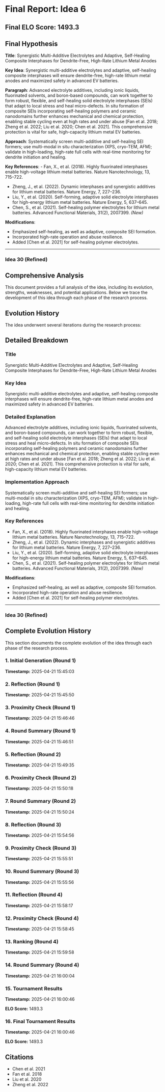 # Final Report: Idea 6

## Final ELO Score: 1493.3

## Final Hypothesis

**Title**: Synergistic Multi-Additive Electrolytes and Adaptive, Self-Healing Composite Interphases for Dendrite-Free, High-Rate Lithium Metal Anodes

**Key Idea**: Synergistic multi-additive electrolytes and adaptive, self-healing composite interphases will ensure dendrite-free, high-rate lithium metal anodes and maximized safety in advanced EV batteries.

**Paragraph**: Advanced electrolyte additives, including ionic liquids, fluorinated solvents, and boron-based compounds, can work together to form robust, flexible, and self-healing solid electrolyte interphases (SEIs) that adapt to local stress and heal micro-defects. In situ formation of composite SEIs incorporating self-healing polymers and ceramic nanodomains further enhances mechanical and chemical protection, enabling stable cycling even at high rates and under abuse [Fan et al. 2018; Zheng et al. 2022; Liu et al. 2020; Chen et al. 2021]. This comprehensive protection is vital for safe, high-capacity lithium metal EV batteries.

**Approach**: Systematically screen multi-additive and self-healing SEI formers; use multi-modal in situ characterization (XPS, cryo-TEM, AFM); validate in high-loading, high-rate full cells with real-time monitoring for dendrite initiation and healing.

**Key References**: - Fan, X., et al. (2018). Highly fluorinated interphases enable high-voltage lithium metal batteries. Nature Nanotechnology, 13, 715–722.  
- Zheng, J., et al. (2022). Dynamic interphases and synergistic additives for lithium metal batteries. Nature Energy, 7, 227–236.  
- Liu, Y., et al. (2020). Self-forming, adaptive solid electrolyte interphases for high-energy lithium metal batteries. Nature Energy, 5, 637–645.  
- Chen, S., et al. (2021). Self-healing polymer electrolytes for lithium metal batteries. Advanced Functional Materials, 31(2), 2007399. *(New)*

**Modifications**:  
- Emphasized self-healing, as well as adaptive, composite SEI formation.
- Incorporated high-rate operation and abuse resilience.
- Added [Chen et al. 2021] for self-healing polymer electrolytes.

---

### Idea 30 (Refined)

## Comprehensive Analysis

This document provides a full analysis of the idea, including its evolution, strengths, weaknesses, and potential applications. Below we trace the development of this idea through each phase of the research process.

## Evolution History

The idea underwent several iterations during the research process:

## Detailed Breakdown

### Title

Synergistic Multi-Additive Electrolytes and Adaptive, Self-Healing Composite Interphases for Dendrite-Free, High-Rate Lithium Metal Anodes

### Key Idea

Synergistic multi-additive electrolytes and adaptive, self-healing composite interphases will ensure dendrite-free, high-rate lithium metal anodes and maximized safety in advanced EV batteries.

### Detailed Explanation

Advanced electrolyte additives, including ionic liquids, fluorinated solvents, and boron-based compounds, can work together to form robust, flexible, and self-healing solid electrolyte interphases (SEIs) that adapt to local stress and heal micro-defects. In situ formation of composite SEIs incorporating self-healing polymers and ceramic nanodomains further enhances mechanical and chemical protection, enabling stable cycling even at high rates and under abuse [Fan et al. 2018; Zheng et al. 2022; Liu et al. 2020; Chen et al. 2021]. This comprehensive protection is vital for safe, high-capacity lithium metal EV batteries.

### Implementation Approach

Systematically screen multi-additive and self-healing SEI formers; use multi-modal in situ characterization (XPS, cryo-TEM, AFM); validate in high-loading, high-rate full cells with real-time monitoring for dendrite initiation and healing.

### Key References

- Fan, X., et al. (2018). Highly fluorinated interphases enable high-voltage lithium metal batteries. Nature Nanotechnology, 13, 715–722.  
- Zheng, J., et al. (2022). Dynamic interphases and synergistic additives for lithium metal batteries. Nature Energy, 7, 227–236.  
- Liu, Y., et al. (2020). Self-forming, adaptive solid electrolyte interphases for high-energy lithium metal batteries. Nature Energy, 5, 637–645.  
- Chen, S., et al. (2021). Self-healing polymer electrolytes for lithium metal batteries. Advanced Functional Materials, 31(2), 2007399. *(New)*

**Modifications**:  
- Emphasized self-healing, as well as adaptive, composite SEI formation.
- Incorporated high-rate operation and abuse resilience.
- Added [Chen et al. 2021] for self-healing polymer electrolytes.

---

### Idea 30 (Refined)

## Complete Evolution History

This section documents the complete evolution of the idea through each phase of the research process.

### 1. Initial Generation (Round 1)
**Timestamp:** 2025-04-21 15:45:03



### 2. Reflection (Round 1)
**Timestamp:** 2025-04-21 15:45:50



### 3. Proximity Check (Round 1)
**Timestamp:** 2025-04-21 15:46:46



### 4. Round Summary (Round 1)
**Timestamp:** 2025-04-21 15:46:51



### 5. Reflection (Round 2)
**Timestamp:** 2025-04-21 15:49:35



### 6. Proximity Check (Round 2)
**Timestamp:** 2025-04-21 15:50:18



### 7. Round Summary (Round 2)
**Timestamp:** 2025-04-21 15:50:24



### 8. Reflection (Round 3)
**Timestamp:** 2025-04-21 15:54:56



### 9. Proximity Check (Round 3)
**Timestamp:** 2025-04-21 15:55:51



### 10. Round Summary (Round 3)
**Timestamp:** 2025-04-21 15:55:56



### 11. Reflection (Round 4)
**Timestamp:** 2025-04-21 15:58:17



### 12. Proximity Check (Round 4)
**Timestamp:** 2025-04-21 15:58:45



### 13. Ranking (Round 4)
**Timestamp:** 2025-04-21 15:59:58



### 14. Round Summary (Round 4)
**Timestamp:** 2025-04-21 16:00:04



### 15. Tournament Results
**Timestamp:** 2025-04-21 16:00:46

**ELO Score:** 1493.3



### 16. Final Tournament Results
**Timestamp:** 2025-04-21 16:00:46

**ELO Score:** 1493.3



## Citations

- Chen et al. 2021
- Fan et al. 2018
- Liu et al. 2020
- Zheng et al. 2022
